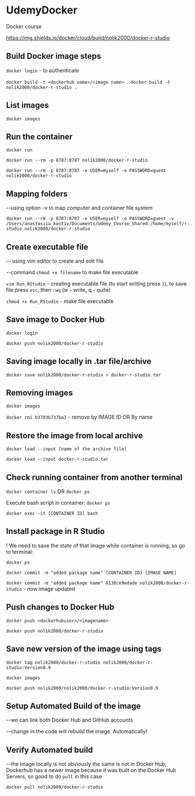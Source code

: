 # UdemyDocker
 Docker course

https://img.shields.io/docker/cloud/build/nolik2000/docker-r-studio

## Build Docker image steps

`docker login` - to authenticate

`docker build -t <dockerhub name>/<image name> .`
`docker build -t nolik2000/docker-r-studio .` 

## List images
`docker images`

## Run the container
`docker run`

`docker run --rm -p 8787:8787 nolik2000/docker-r-studio`

`docker run --rm -p 8787:8787 -e USER=myself -e PASSWORD=guest nolik2000/docker-r-studio`

## Mapping folders
--using option -v to map computer and container file system

`docker run --rm -p 8787:8787 -e USER=myself -e PASSWORD=guest -v /Users/anastasiia_kostiv/Documents/Udemy_Course_Shared:/home/myself/r-studio nolik2000/docker-r-studio`

## Create executable file
-- using vim editor to create and edit file

--command `chmod +x filename` to make file executable

`vim Run_RStudio` - creating executable file (to start writing press `i`), to save file press `esc`, then `:wq` (w - write, q - quite)

`chmod +x Run_RStudio` - make file executable

## Save image to Docker Hub
`docker login`

`docker push nolik2000/docker-r-studio`

## Saving image locally in .tar file/archive

`docker save nolik2000/docker-r-studio > docker-r-studio.tar`

## Removing images
`docker images`

`docker rmi 03703b737ba3` - remove by IMAGE ID OR By name


## Restore the image from local archive
`docker load --input [name of the archive file]`

`docker load --input docker-r-studio.tar`


## Check running container from another terminal
`docker container ls` OR `docker ps`

Execute bash script in container:
`docker ps`

`docker exec -it [CONTAINER ID] bash`

## Install package in R Studio
! We need to save the state of that image while container is running, so go to terminal:

`docker ps`

`docker commit -m "added package name" [CONTAINER ID] [IMAGE NAME]`

`docker commit -m "added package name" 6130ce9edade nolik2000/docker-r-studio` - now image updated


## Push changes to Docker Hub
`docker push <dockerhubuser>/<imagename>`

`docker push nolik2000/docker-r-studio` 

## Save new version of the image using tags

`docker tag nolik2000/docker-r-studio nolik2000/docker-r-studio:Version0.9`

`docker images`

`docker push nolik2000/nolik2000/docker-r-studio:Version0.9`


## Setup Automated Build of the image
--we can link both Docker Hub and GitHub accounts

--change in the code will rebuild the image. Automatically!

## Verify Automated build
--the image locally is not obviously the same is not in Docker Hub, Dockerhub has a newer image because it was built on the Docker Hub Servers, so good to do `pull` in this case

`docker pull nolik2000/docker-r-studio`
 
